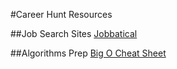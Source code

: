 #Career Hunt Resources

##Job Search Sites
[Jobbatical](https://jobbatical.com/)

##Algorithms Prep
[Big O Cheat Sheet](http://bigocheatsheet.com/)